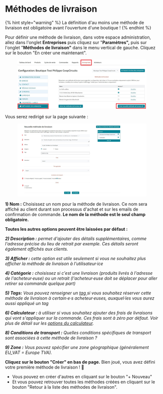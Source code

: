 # Méthodes de livraison

{% hint style="warning" %}
La définition d'au moins une méthode de livraison est obligatoire avant l'ouverture d'une boutique !
{% endhint %}



Pour définir une méthode de livraison, dans votre espace administration, allez dans l'onglet **Entreprises** puis cliquez sur "**Paramètres",** puis sur l'onglet "**Méthodes de livraison"** dans le menu vertical de gauche. Cliquez sur le bouton "En créer une maintenant".

<figure><img src="../../.gitbook/assets/Méthode de livraison_cadrés.jpg" alt=""><figcaption></figcaption></figure>

Vous serez redirigé sur la page suivante :

<figure><img src="../../.gitbook/assets/formulaire_méthode de livraison_cadrés.jpg" alt=""><figcaption></figcaption></figure>

**1) Nom :** Choisissez un nom pour la méthode de livraison. Ce nom sera affiché au client durant son processus d'achat et sur les emails de confirmation de commande. **Le nom de la méthode est le seul champ obligatoire.**

**Toutes les autres options peuvent être laissées par défaut :**

_**2) Description :** permet d'ajouter des détails supplémentaires, comme l'adresse précise du lieu de retrait par exemple. Ces détails seront également affichés aux clients._

_**3) Afficher :** cette option est utile seulement si vous ne souhaitez plus afficher la méthode de livraison à l'utilisateur·ice_

_**4) Catégorie :** choisissez si c'est une livraison (produits livrés à l'adresse de l'acheteur·euse) ou un retrait (l'acheteur·euse doit se déplacer pour aller retirer sa commande quelque part)_&#x20;

_**5) Tags:** Vous pouvez renseigner un_ [_tag_ ](https://guide.openfoodnetwork.org/v/fr/basic-features/shopfront/customer-management-and-conditional-displays-prices/customers#tags-association-dun-acheteur-a-une-categorie-donnee)_si vous souhaitez réserver cette méthode de livraison à certain·e·s acheteur·euses, auxquel·les vous aurez aussi appliqué un tag_&#x20;

_**6) Calculateur :** à utiliser si vous souhaitez ajouter des frais de livraisons qui vont s'appliquer sur la commande. Ces frais sont à zéro par défaut. Voir plus de détail sur les_ [_options du calculateur_](https://guide.openfoodnetwork.org/v/fr/basic-features/shopfront/enterprise-fees#le-calculateur)_._

_**8) Conditions de transport :** Quelles conditions spécifiques de transport sont associées à cette méthode de livraison ?_

_**9) Zone :** Vous pouvez spécifier une zone géographique (généralement EU\_VAT = Europe TVA)._



**Cliquez sur le bouton "Créer" en bas de page.** Bien joué, vous avez défini votre première méthode de livraison ! 🎉

* Vous pouvez en créer d'autres en cliquant sur le bouton "+ Nouveau"
* Et vous pouvez retrouver toutes les méthodes créées en cliquant sur le bouton "Retour à la liste des méthodes de livraison".

<figure><img src="../../.gitbook/assets/fiche_méthode de livraison.jpg" alt=""><figcaption></figcaption></figure>



